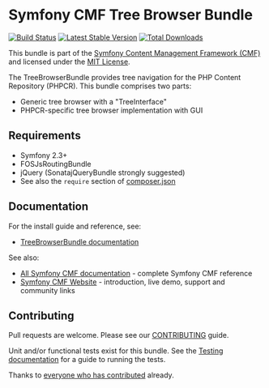 # Symfony CMF Tree Browser Bundle

[![Build Status](https://secure.travis-ci.org/symfony-cmf/TreeBrowserBundle.png?branch=master)](http://travis-ci.org/symfony-cmf/TreeBrowserBundle)
[![Latest Stable Version](https://poser.pugx.org/symfony-cmf/tree-browser-bundle/version.png)](https://packagist.org/packages/symfony-cmf/tree-browser-bundle)
[![Total Downloads](https://poser.pugx.org/symfony-cmf/tree-browser-bundle/d/total.png)](https://packagist.org/packages/symfony-cmf/tree-browser-bundle)

This bundle is part of the [Symfony Content Management Framework (CMF)](http://cmf.symfony.com/)
and licensed under the [MIT License](LICENSE).

The TreeBrowserBundle provides tree navigation for the PHP Content Repository
(PHPCR). This bundle comprises two parts:

* Generic tree browser with a "TreeInterface"
* PHPCR-specific tree browser implementation with GUI


## Requirements

* Symfony 2.3+
* FOSJsRoutingBundle
* jQuery (SonatajQueryBundle strongly suggested)
* See also the `require` section of [composer.json](composer.json)


## Documentation

For the install guide and reference, see:

* [TreeBrowserBundle documentation](http://symfony.com/doc/master/cmf/bundles/tree_browser/index.html)

See also:

* [All Symfony CMF documentation](http://symfony.com/doc/master/cmf/index.html) - complete Symfony CMF reference
* [Symfony CMF Website](http://cmf.symfony.com/) - introduction, live demo, support and community links


## Contributing

Pull requests are welcome. Please see our [CONTRIBUTING](CONTRIBUTING.md) guide.

Unit and/or functional tests exist for this bundle. See the
[Testing documentation](http://symfony.com/doc/master/cmf/components/testing.html)
for a guide to running the tests.

Thanks to
[everyone who has contributed](https://github.com/symfony-cmf/TreeBrowserBundle/contributors) already.
